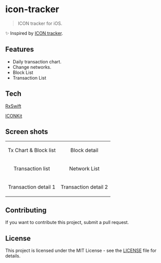 # icon-tracker

> ICON tracker for iOS.

✨ Inspired by [ICON tracker](https://tracker.icon.foundation/).

## Features

- Daily transaction chart.
- Change networks.
- Block List
- Transaction List

## Tech

[RxSwift](https://github.com/ReactiveX/RxSwift)

[ICONKit](https://github.com/icon-project/ICONKit)

## Screen shots

<table width="100%" border="0">
  <tr>    
  <td>
    <img src="https://user-images.githubusercontent.com/29784606/59344739-a3198b00-8d49-11e9-85e1-19a43df9bb85.png" alt="" align="left" />
    <p align="center">Tx Chart &amp; Block list</p>
    </td>
  <td>
    <img src="https://user-images.githubusercontent.com/29784606/59495450-3c6fab00-8eca-11e9-9655-9b57180f6bee.png" alt="" align="center" />
    <p align="center">Block detail</p>
    </td>
  </tr>
  <tr>
   <td>
    <img src="https://user-images.githubusercontent.com/29784606/59337196-09e37800-8d3b-11e9-8867-f80d999ad72f.png" alt="" align="right"/>
    <p align="center">Transaction list</p>
   </td>
   <td>
    <img src="https://user-images.githubusercontent.com/29784606/59496528-91142580-8ecc-11e9-8150-d9c7e8d4d6e1.png" alt="" align="right"/>
    <p align="center">Network List</p>
   </td>
  </tr>
  <tr>
   <td>
    <img src="https://user-images.githubusercontent.com/29784606/59496339-2b279e00-8ecc-11e9-8450-1f52d24f4947.png" alt="" align="left" />
    <p align="center">Transaction detail 1 </p>
   </td>
   <td>
    <img src="https://user-images.githubusercontent.com/29784606/59496458-6e820c80-8ecc-11e9-9742-28dccacdb6f7.png" alt="" align="left" />
    <p align="center">Transaction detail 2 </p>
   </td>
  </tr>
</table>

## Contributing

If you want to contribute this project, submit a pull request.

## License

This project is licensed under the MIT License - see the [LICENSE](LICENSE) file for details.